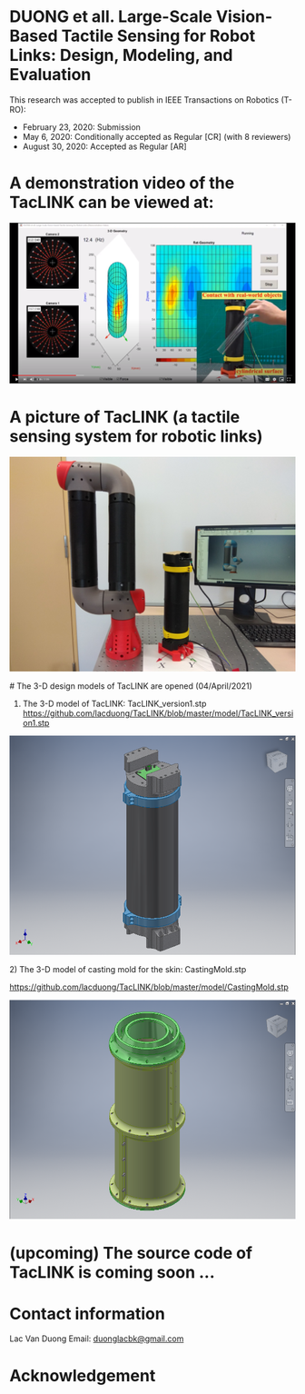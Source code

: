 # DUONG et all. Large-Scale Vision-Based Tactile Sensing for Robot Links: Design, Modeling, and Evaluation
This research was accepted to publish in IEEE Transactions on Robotics (T-RO):
- February 23, 2020: Submission
- May 6, 2020: Conditionally accepted as Regular [CR] (with 8 reviewers)
- August 30, 2020: Accepted as Regular [AR]

# A demonstration video of the TacLINK can be viewed at:

[![Check video http://bit.ly/TacLINK !](https://github.com/lacduong/TacLINK/blob/master/TacLINK.PNG)](https://youtu.be/1zHOD3cJVys)


# A picture of TacLINK (a tactile sensing system for robotic links)
<p align="center">
<img src="https://github.com/lacduong/TacLINK/blob/master/TacLINK.jpg" width="600"> 
</p>
# The 3-D design models of TacLINK are opened (04/April/2021)

1) The 3-D model of TacLINK: TacLINK_version1.stp 
https://github.com/lacduong/TacLINK/blob/master/model/TacLINK_version1.stp

<p align="center">
<img width="600" src="https://github.com/lacduong/TacLINK/blob/master/model/TacLINK_version1.PNG" > 
</p>
2) The 3-D model of casting mold for the skin: CastingMold.stp 

https://github.com/lacduong/TacLINK/blob/master/model/CastingMold.stp

<p align="center">
<img  width="600" src="https://github.com/lacduong/TacLINK/blob/master/model/CastingMold.PNG"> 
</p>

# (upcoming) The source code of TacLINK is coming soon ...

# Contact information
Lac Van Duong
Email: duonglacbk@gmail.com
# Acknowledgement

